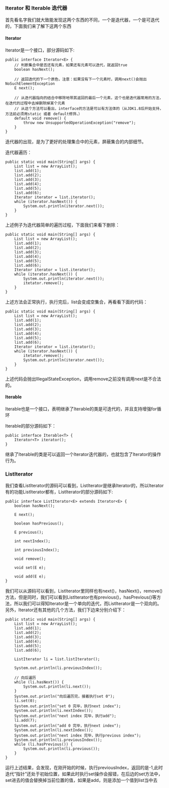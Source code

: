 ### Iterator 和 Iterable 迭代器

首先看名字我们就大致能发现这两个东西的不同，一个是迭代器，一个是可迭代的，下面我们来了解下这两个东西

#### Iterator

Iterator是一个接口，部分源码如下:

```
public interface Iterator<E> {
    // 判断集合中是否还有元素，如果还有元素可以迭代，就返回true
    boolean hasNext();

    // 返回迭代的下一个原色，注意：如果没有下一个元素时，调用next()会抛出NoSuchElementException
    E next();

    // 从迭代器指向的结合中移除地带其返回的最后一个元素，这个也是迭代器常用的方法，在迭代的过程中去掉删除掉某个元素
    // 从这个方法可以看出，interface的方法是可以有方法体的（从JDK1.8后开始支持，方法前必须用static 或者 default修饰，）
    default void remove() {
        throw new UnsupportedOperationException("remove");
    }
}
```

迭代器的出现，是为了更好的处理集合中的元素，屏蔽集合的内部细节。

迭代器遍历：

```
public static void main(String[] args) {
    List list = new ArrayList();
    list.add(1);
    list.add(2);
    list.add(3);
    list.add(4);
    list.add(5);
    list.add(6);
    Iterator iterator = list.iterator();
    while (iterator.hasNext()) {
        System.out.println(iterator.next());
    }
}
```

上述例子为迭代器简单的遍历过程，下面我们来看下删除：

```
public static void main(String[] args) {
    List list = new ArrayList();
    list.add(1);
    list.add(2);
    list.add(3);
    list.add(4);
    list.add(5);
    list.add(6);
    Iterator iterator = list.iterator();
    while (iterator.hasNext()) {
        System.out.println(iterator.next());
        itetator.remove();
    }
}
```

上述方法会正常执行，执行完后，list会变成空集合，再看看下面的代码：

```
public static void main(String[] args) {
    List list = new ArrayList();
    list.add(1);
    list.add(2);
    list.add(3);
    list.add(4);
    list.add(5);
    list.add(6);
    Iterator iterator = list.iterator();
    while (iterator.hasNext()) {
        itetator.remove();
        System.out.println(iterator.next());
    }
}
```

上述代码会抛出IllegalStateException，调用remove之前没有调用next是不合法的。

#### Iterable 

Iterable也是一个接口，表明继承了Iterable的类是可迭代的，并且支持增强for循环

Iterable的部分源码如下：

```
public interface Iterable<T> {
    Iterator<T> iterator();
}
``` 

继承了Iterable的类是可以返回一个Iterator迭代器的，也就包含了Iterator的操作行为。

### ListIterator 

我们查看ListIterator的源码可以看到，ListIterator是继承Iterator的，所以Iterator有的功能ListIterator都有，ListIterator的部分源码如下:

```
public interface ListIterator<E> extends Iterator<E> {
    boolean hasNext();
    
    E next();
    
    boolean hasPrevious();
    
    E previous();
    
    int nextIndex();
    
    int previousIndex();
    
    void remove();
    
    void set(E e);
    
    void add(E e);
}
```

我们可以从源码可以看到，ListIterator里同样也有next()，hasNext()，remove()方法，但是同时，我们可以看到ListIterator也有previous()，hasPrevious()等方法，所以我们可以得知Iterator是一个单向的迭代，而ListIterator是一个双向的。
另外，Iterator还有其他的几个方法，我们下边来分别介绍下：

```
public static void main(String[] args) {
    List list = new ArrayList();
    list.add(1);
    list.add(2);
    list.add(3);
    list.add(4);
    list.add(5);
    list.add(6);

    ListIterator li = list.listIterator();

    System.out.println(li.previousIndex());

    // 向后遍历
    while (li.hasNext()) {
        System.out.println(li.next());
    }
    System.out.println("向后遍历完，接着执行set 0");
    li.set(0);
    System.out.println("set 0 完毕，执行next index");
    System.out.println(li.nextIndex());
    System.out.println("next index 完毕，执行add");
    li.add(7);
    System.out.println("add 0 完毕，执行next index");
    System.out.println(li.nextIndex());
    System.out.println("next index 完毕，执行previous index");
    System.out.println(li.previousIndex());
    while (li.hasPrevious()) {
        System.out.println(li.previous());
    }
}
```

运行上述结果，会发现，在刚开始的时候，执行previousIndex，返回的是-1,此时迭代“指针”还处于初始位置，如果此时执行set操作会报错，在后边的set方法中，set进去的值会替换掉当前位置的值，如果是add，则是添加一个值到list当中去

